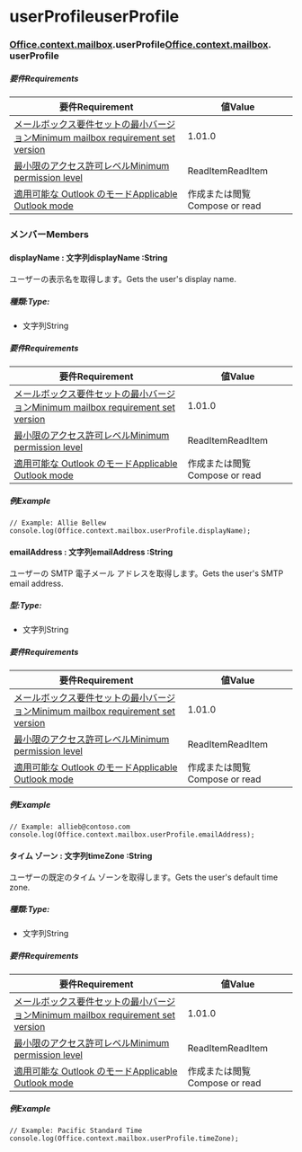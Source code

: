 
# <a name="userprofile"></a><span data-ttu-id="fc917-101">userProfile</span><span class="sxs-lookup"><span data-stu-id="fc917-101">userProfile</span></span>

### <span data-ttu-id="fc917-p101">[Office](Office.md)[.context](Office.context.md)[.mailbox](Office.context.mailbox.md).userProfile</span><span class="sxs-lookup"><span data-stu-id="fc917-p101">[Office](Office.md)[.context](Office.context.md)[.mailbox](Office.context.mailbox.md). userProfile</span></span>

##### <a name="requirements"></a><span data-ttu-id="fc917-104">要件</span><span class="sxs-lookup"><span data-stu-id="fc917-104">Requirements</span></span>

|<span data-ttu-id="fc917-105">要件</span><span class="sxs-lookup"><span data-stu-id="fc917-105">Requirement</span></span>| <span data-ttu-id="fc917-106">値</span><span class="sxs-lookup"><span data-stu-id="fc917-106">Value</span></span>|
|---|---|
|[<span data-ttu-id="fc917-107">メールボックス要件セットの最小バージョン</span><span class="sxs-lookup"><span data-stu-id="fc917-107">Minimum mailbox requirement set version</span></span>](/office/dev/add-ins/reference/requirement-sets/outlook-api-requirement-sets)| <span data-ttu-id="fc917-108">1.0</span><span class="sxs-lookup"><span data-stu-id="fc917-108">1.0</span></span>|
|[<span data-ttu-id="fc917-109">最小限のアクセス許可レベル</span><span class="sxs-lookup"><span data-stu-id="fc917-109">Minimum permission level</span></span>](https://docs.microsoft.com/outlook/add-ins/understanding-outlook-add-in-permissions)| <span data-ttu-id="fc917-110">ReadItem</span><span class="sxs-lookup"><span data-stu-id="fc917-110">ReadItem</span></span>|
|[<span data-ttu-id="fc917-111">適用可能な Outlook のモード</span><span class="sxs-lookup"><span data-stu-id="fc917-111">Applicable Outlook mode</span></span>](https://docs.microsoft.com/outlook/add-ins/#extension-points)| <span data-ttu-id="fc917-112">作成または閲覧</span><span class="sxs-lookup"><span data-stu-id="fc917-112">Compose or read</span></span>|

### <a name="members"></a><span data-ttu-id="fc917-113">メンバー</span><span class="sxs-lookup"><span data-stu-id="fc917-113">Members</span></span>

####  <a name="displayname-string"></a><span data-ttu-id="fc917-114">displayName : 文字列</span><span class="sxs-lookup"><span data-stu-id="fc917-114">displayName :String</span></span>

<span data-ttu-id="fc917-115">ユーザーの表示名を取得します。</span><span class="sxs-lookup"><span data-stu-id="fc917-115">Gets the user's display name.</span></span>

##### <a name="type"></a><span data-ttu-id="fc917-116">種類:</span><span class="sxs-lookup"><span data-stu-id="fc917-116">Type:</span></span>

*   <span data-ttu-id="fc917-117">文字列</span><span class="sxs-lookup"><span data-stu-id="fc917-117">String</span></span>

##### <a name="requirements"></a><span data-ttu-id="fc917-118">要件</span><span class="sxs-lookup"><span data-stu-id="fc917-118">Requirements</span></span>

|<span data-ttu-id="fc917-119">要件</span><span class="sxs-lookup"><span data-stu-id="fc917-119">Requirement</span></span>| <span data-ttu-id="fc917-120">値</span><span class="sxs-lookup"><span data-stu-id="fc917-120">Value</span></span>|
|---|---|
|[<span data-ttu-id="fc917-121">メールボックス要件セットの最小バージョン</span><span class="sxs-lookup"><span data-stu-id="fc917-121">Minimum mailbox requirement set version</span></span>](/office/dev/add-ins/reference/requirement-sets/outlook-api-requirement-sets)| <span data-ttu-id="fc917-122">1.0</span><span class="sxs-lookup"><span data-stu-id="fc917-122">1.0</span></span>|
|[<span data-ttu-id="fc917-123">最小限のアクセス許可レベル</span><span class="sxs-lookup"><span data-stu-id="fc917-123">Minimum permission level</span></span>](https://docs.microsoft.com/outlook/add-ins/understanding-outlook-add-in-permissions)| <span data-ttu-id="fc917-124">ReadItem</span><span class="sxs-lookup"><span data-stu-id="fc917-124">ReadItem</span></span>|
|[<span data-ttu-id="fc917-125">適用可能な Outlook のモード</span><span class="sxs-lookup"><span data-stu-id="fc917-125">Applicable Outlook mode</span></span>](https://docs.microsoft.com/outlook/add-ins/#extension-points)| <span data-ttu-id="fc917-126">作成または閲覧</span><span class="sxs-lookup"><span data-stu-id="fc917-126">Compose or read</span></span>|

##### <a name="example"></a><span data-ttu-id="fc917-127">例</span><span class="sxs-lookup"><span data-stu-id="fc917-127">Example</span></span>

```
// Example: Allie Bellew
console.log(Office.context.mailbox.userProfile.displayName);
```

####  <a name="emailaddress-string"></a><span data-ttu-id="fc917-128">emailAddress : 文字列</span><span class="sxs-lookup"><span data-stu-id="fc917-128">emailAddress :String</span></span>

<span data-ttu-id="fc917-129">ユーザーの SMTP 電子メール アドレスを取得します。</span><span class="sxs-lookup"><span data-stu-id="fc917-129">Gets the user's SMTP email address.</span></span>

##### <a name="type"></a><span data-ttu-id="fc917-130">型:</span><span class="sxs-lookup"><span data-stu-id="fc917-130">Type:</span></span>

*   <span data-ttu-id="fc917-131">文字列</span><span class="sxs-lookup"><span data-stu-id="fc917-131">String</span></span>

##### <a name="requirements"></a><span data-ttu-id="fc917-132">要件</span><span class="sxs-lookup"><span data-stu-id="fc917-132">Requirements</span></span>

|<span data-ttu-id="fc917-133">要件</span><span class="sxs-lookup"><span data-stu-id="fc917-133">Requirement</span></span>| <span data-ttu-id="fc917-134">値</span><span class="sxs-lookup"><span data-stu-id="fc917-134">Value</span></span>|
|---|---|
|[<span data-ttu-id="fc917-135">メールボックス要件セットの最小バージョン</span><span class="sxs-lookup"><span data-stu-id="fc917-135">Minimum mailbox requirement set version</span></span>](/office/dev/add-ins/reference/requirement-sets/outlook-api-requirement-sets)| <span data-ttu-id="fc917-136">1.0</span><span class="sxs-lookup"><span data-stu-id="fc917-136">1.0</span></span>|
|[<span data-ttu-id="fc917-137">最小限のアクセス許可レベル</span><span class="sxs-lookup"><span data-stu-id="fc917-137">Minimum permission level</span></span>](https://docs.microsoft.com/outlook/add-ins/understanding-outlook-add-in-permissions)| <span data-ttu-id="fc917-138">ReadItem</span><span class="sxs-lookup"><span data-stu-id="fc917-138">ReadItem</span></span>|
|[<span data-ttu-id="fc917-139">適用可能な Outlook のモード</span><span class="sxs-lookup"><span data-stu-id="fc917-139">Applicable Outlook mode</span></span>](https://docs.microsoft.com/outlook/add-ins/#extension-points)| <span data-ttu-id="fc917-140">作成または閲覧</span><span class="sxs-lookup"><span data-stu-id="fc917-140">Compose or read</span></span>|

##### <a name="example"></a><span data-ttu-id="fc917-141">例</span><span class="sxs-lookup"><span data-stu-id="fc917-141">Example</span></span>

```
// Example: allieb@contoso.com
console.log(Office.context.mailbox.userProfile.emailAddress);
```

####  <a name="timezone-string"></a><span data-ttu-id="fc917-142">タイム ゾーン : 文字列</span><span class="sxs-lookup"><span data-stu-id="fc917-142">timeZone :String</span></span>

<span data-ttu-id="fc917-143">ユーザーの既定のタイム ゾーンを取得します。</span><span class="sxs-lookup"><span data-stu-id="fc917-143">Gets the user's default time zone.</span></span>

##### <a name="type"></a><span data-ttu-id="fc917-144">種類:</span><span class="sxs-lookup"><span data-stu-id="fc917-144">Type:</span></span>

*   <span data-ttu-id="fc917-145">文字列</span><span class="sxs-lookup"><span data-stu-id="fc917-145">String</span></span>

##### <a name="requirements"></a><span data-ttu-id="fc917-146">要件</span><span class="sxs-lookup"><span data-stu-id="fc917-146">Requirements</span></span>

|<span data-ttu-id="fc917-147">要件</span><span class="sxs-lookup"><span data-stu-id="fc917-147">Requirement</span></span>| <span data-ttu-id="fc917-148">値</span><span class="sxs-lookup"><span data-stu-id="fc917-148">Value</span></span>|
|---|---|
|[<span data-ttu-id="fc917-149">メールボックス要件セットの最小バージョン</span><span class="sxs-lookup"><span data-stu-id="fc917-149">Minimum mailbox requirement set version</span></span>](/office/dev/add-ins/reference/requirement-sets/outlook-api-requirement-sets)| <span data-ttu-id="fc917-150">1.0</span><span class="sxs-lookup"><span data-stu-id="fc917-150">1.0</span></span>|
|[<span data-ttu-id="fc917-151">最小限のアクセス許可レベル</span><span class="sxs-lookup"><span data-stu-id="fc917-151">Minimum permission level</span></span>](https://docs.microsoft.com/outlook/add-ins/understanding-outlook-add-in-permissions)| <span data-ttu-id="fc917-152">ReadItem</span><span class="sxs-lookup"><span data-stu-id="fc917-152">ReadItem</span></span>|
|[<span data-ttu-id="fc917-153">適用可能な Outlook のモード</span><span class="sxs-lookup"><span data-stu-id="fc917-153">Applicable Outlook mode</span></span>](https://docs.microsoft.com/outlook/add-ins/#extension-points)| <span data-ttu-id="fc917-154">作成または閲覧</span><span class="sxs-lookup"><span data-stu-id="fc917-154">Compose or read</span></span>|

##### <a name="example"></a><span data-ttu-id="fc917-155">例</span><span class="sxs-lookup"><span data-stu-id="fc917-155">Example</span></span>

```
// Example: Pacific Standard Time
console.log(Office.context.mailbox.userProfile.timeZone);
```